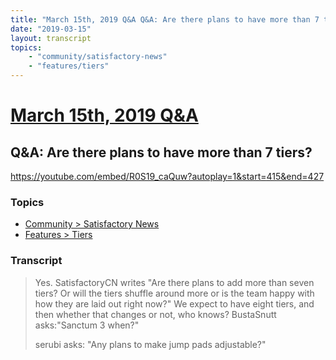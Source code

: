 ```yaml
---
title: "March 15th, 2019 Q&A Q&A: Are there plans to have more than 7 tiers?"
date: "2019-03-15"
layout: transcript
topics:
    - "community/satisfactory-news"
    - "features/tiers"
---
```

# [March 15th, 2019 Q&A](../2019-03-15.md)
## Q&A: Are there plans to have more than 7 tiers?
https://youtube.com/embed/R0S19_caQuw?autoplay=1&start=415&end=427

### Topics
* [Community > Satisfactory News](../topics/community/satisfactory-news.md)
* [Features > Tiers](../topics/features/tiers.md)

### Transcript

> Yes. SatisfactoryCN writes &quot;Are there plans to add more than seven tiers? Or will the tiers shuffle around more or is the team happy with how they are laid out right now?&quot; We expect to have eight tiers, and then whether that changes or not, who knows? BustaSnutt asks:&quot;Sanctum 3 when?&quot;
>
> serubi asks: &quot;Any plans to make jump pads adjustable?&quot;
